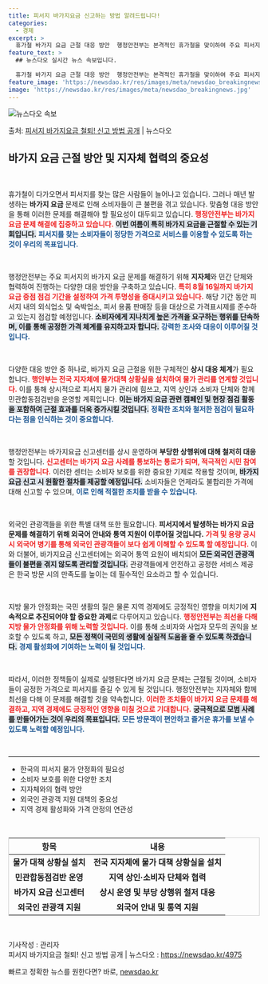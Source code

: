 ```yaml
---
title: 피서지 바가지요금 신고하는 방법 알려드립니다!
categories:
  - 경제
excerpt: >
  휴가철 바가지 요금 근절 대응 방안  행정안전부는 본격적인 휴가철을 맞이하여 주요 피서지의 바가지요금 문제를…
feature_text: >
  ## 뉴스다오 실시간 뉴스 속보입니다.

  휴가철 바가지 요금 근절 대응 방안  행정안전부는 본격적인 휴가철을 맞이하여 주요 피서지의 바가지요금 문제를…
feature_image: 'https://newsdao.kr/res/images/meta/newsdao_breakingnews.jpg'
image: 'https://newsdao.kr/res/images/meta/newsdao_breakingnews.jpg'
---
```


![뉴스다오 속보](https://newsdao.kr/res/images/meta/newsdao_breakingnews.jpg)

<p>출처: <a href="https://newsdao.kr/4975" rel="dofollow">피서지 바가지요금 철퇴! 신고 방법 공개</a> | 뉴스다오</p>

<h2 data-ke-size="size26">바가지 요금 근절 방안 및 지자체 협력의 중요성</h2>

<p data-ke-size="size16">&nbsp;</p>

휴가철이 다가오면서 피서지를 찾는 많은 사람들이 늘어나고 있습니다. 그러나 매년 발생하는 <b>바가지 요금</b> 문제로 인해 소비자들이 큰 불편을 겪고 있습니다. 맞춤형 대응 방안을 통해 이러한 문제를 해결해야 할 필요성이 대두되고 있습니다. <b><span style="color: #ee2323;">행정안전부는 바가지요금 문제 해결에 집중하고 있습니다.</span></b> <b><span style="background-color: #21538527;">이번 여름이 특히 바가지 요금을 근절할 수 있는 기회입니다.</span></b> <b><span style="color: #1a5490;">피서지를 찾는 소비자들이 정당한 가격으로 서비스를 이용할 수 있도록 하는 것이 우리의 목표입니다.</span></b>

<p data-ke-size="size16">&nbsp;</p>

행정안전부는 주요 피서지의 바가지 요금 문제를 해결하기 위해 <b>지자체</b>와 민간 단체와 협력하여 진행하는 다양한 대응 방안을 구축하고 있습니다. <b><span style="color: #ee2323;">특히 8월 16일까지 바가지 요금 중점 점검 기간을 설정하여 가격 투명성을 증대시키고 있습니다.</span></b> 해당 기간 동안 피서지 내의 외식업소 및 숙박업소, 피서 용품 판매장 등을 대상으로 가격표시제를 준수하고 있는지 점검할 예정입니다. <b><span style="background-color: #21538527;">소비자에게 지나치게 높은 가격을 요구하는 행위를 단속하며, 이를 통해 공정한 가격 체계를 유지하고자 합니다.</span></b> <b><span style="color: #1a5490;">강력한 조사와 대응이 이루어질 것입니다.</span></b>

<p data-ke-size="size16">&nbsp;</p>

다양한 대응 방안 중 하나로, 바가지 요금 근절을 위한 구체적인 <b>상시 대응 체계</b>가 필요합니다. <b><span style="color: #ee2323;">행안부는 전국 지자체에 물가대책 상황실을 설치하여 물가 관리를 연계할 것입니다.</span></b> 이를 통해 상시적으로 피서지 물가 관리에 힘쓰고, 지역 상인과 소비자 단체와 함께 민관합동점검반을 운영할 계획입니다. <b><span style="background-color: #21538527;">이는 바가지 요금 관련 캠페인 및 현장 점검 활동을 포함하여 근절 효과를 더욱 증가시킬 것입니다.</span></b> <b><span style="color: #1a5490;">정확한 조치와 철저한 점검이 필요하다는 점을 인식하는 것이 중요합니다.</span></b>

<p data-ke-size="size16">&nbsp;</p>

행정안전부는 바가지요금 신고센터를 상시 운영하며 <b>부당한 상행위에 대해 철저히 대응</b>할 것입니다. <b><span style="color: #ee2323;">신고센터는 바가지 요금 사례를 통보하는 통로가 되며, 적극적인 시민 참여를 권장합니다.</span></b> 이러한 센터는 소비자 보호를 위한 중요한 기제로 작용할 것이며, <b><span style="background-color: #21538527;">바가지 요금 신고 시 원활한 절차를 제공할 예정입니다.</span></b> 소비자들은 언제라도 불합리한 가격에 대해 신고할 수 있으며, <b><span style="color: #1a5490;">이로 인해 적절한 조치를 받을 수 있습니다.</span></b>

<p data-ke-size="size16">&nbsp;</p>

외국인 관광객들을 위한 특별 대책 또한 필요합니다. <b>피서지에서 발생하는 바가지 요금 문제를 해결하기 위해 외국어 안내와 통역 지원이 이루어질 것입니다.</b> <b><span style="color: #ee2323;">가격 및 용량 공시 시 외국어 병기를 통해 외국인 관광객들이 보다 쉽게 이해할 수 있도록 할 예정입니다.</span></b> 이와 더불어, 바가지요금 신고센터에는 외국어 통역 요원이 배치되어 <b><span style="background-color: #21538527;">모든 외국인 관광객들이 불편을 겪지 않도록 관리할 것입니다.</span></b> 관광객들에게 안전하고 공정한 서비스 제공은 한국 방문 시의 만족도를 높이는 데 필수적인 요소라고 할 수 있습니다.

<p data-ke-size="size16">&nbsp;</p>

지방 물가 안정화는 국민 생활의 질은 물론 지역 경제에도 긍정적인 영향을 미치기에 <b>지속적으로 추진되어야 할 중요한 과제</b>로 다루어지고 있습니다. <b><span style="color: #ee2323;">행정안전부는 최선을 다해 지방 물가 안정화를 위해 노력할 것입니다.</span></b> 이를 통해 소비자와 사업자 모두의 권익을 보호할 수 있도록 하고, <b><span style="background-color: #21538527;">모든 정책이 국민의 생활에 실질적 도움을 줄 수 있도록 하겠습니다.</span></b> <b><span style="color: #1a5490;">경제 활성화에 기여하는 노력이 될 것입니다.</span></b>

<p data-ke-size="size16">&nbsp;</p>

따라서, 이러한 정책들이 실제로 실행된다면 바가지 요금 문제는 근절될 것이며, 소비자들이 공정한 가격으로 피서지를 즐길 수 있게 될 것입니다. 행정안전부는 지자체와 함께 최선을 다해 이 문제를 해결할 것을 약속합니다. <b><span style="color: #ee2323;">이러한 조치들이 바가지 요금 문제를 해결하고, 지역 경제에도 긍정적인 영향을 미칠 것으로 기대합니다.</span></b> <b><span style="background-color: #21538527;">궁극적으로 모범 사례를 만들어가는 것이 우리의 목표입니다.</span></b> <b><span style="color: #1a5490;">모든 방문객이 편안하고 즐거운 휴가를 보낼 수 있도록 노력할 예정입니다.</span></b>

<p data-ke-size="size16">&nbsp;</p>

<hr>

<ul>
    <li>한국의 피서지 물가 안정화의 필요성</li>
    <li>소비자 보호를 위한 다양한 조치</li>
    <li>지자체와의 협력 방안</li>
    <li>외국인 관광객 지원 대책의 중요성</li>
    <li>지역 경제 활성화와 가격 안정의 연관성</li>
</ul>

<p data-ke-size="size16">&nbsp;</p>

<table style="width: 100%; border: 1px solid #ccc;">
    <thead>
        <tr>
            <th style="text-align: center; height: 30px;">항목</th>
            <th style="text-align: center; height: 30px;">내용</th>
        </tr>
    </thead>
    <tbody>
        <tr>
            <td style="text-align: center; height: 17px;"><b>물가 대책 상황실 설치</b></td>
            <td style="text-align: center; height: 17px;"><b>전국 지자체에 물가 대책 상황실을 설치</b></td>
        </tr>
        <tr>
            <td style="text-align: center; height: 17px;"><b>민관합동점검반 운영</b></td>
            <td style="text-align: center; height: 17px;"><b>지역 상인·소비자 단체와 협력</b></td>
        </tr>
        <tr>
            <td style="text-align: center; height: 17px;"><b>바가지 요금 신고센터</b></td>
            <td style="text-align: center; height: 17px;"><b>상시 운영 및 부당 상행위 철저 대응</b></td>
        </tr>
        <tr>
            <td style="text-align: center; height: 17px;"><b>외국인 관광객 지원</b></td>
            <td style="text-align: center; height: 17px;"><b>외국어 안내 및 통역 지원</b></td>
        </tr>
    </tbody>
</table>

<p data-ke-size="size16">&nbsp;</p>

기사작성 : 관리자  
피서지 바가지요금 철퇴! 신고 방법 공개 | 뉴스다오 : https://newsdao.kr/4975 

빠르고 정확한 뉴스를 원한다면? 바로, <a href="https://newsdao.kr" rel="dofollow">newsdao.kr</a>


